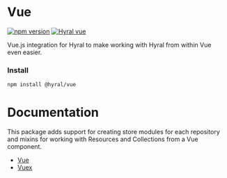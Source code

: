 # Vue
[![npm version](https://badge.fury.io/js/%40hyral%2Fcore.svg)](https://badge.fury.io/js/%40hyral%2Fcore)
[![Hyral vue](https://badgen.net/bundlephobia/minzip/@hyral/vue)](https://bundlephobia.com/result?p=@hyral/vue)

Vue.js integration for Hyral to make working with Hyral from within Vue even easier.

### Install
```bash
npm install @hyral/vue
```

# Documentation
This package adds support for creating store modules for each repository and mixins for working with Resources and
Collections from a Vue component.

* [Vue]
* [Vuex]

[Vue]: documentation/Vue.md
[Vuex]: documentation/Vuex.md
